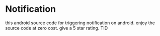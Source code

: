# Notification
this android source code for triggering notification on android.
enjoy the source code at zero cost.
give a 5 star rating.
TID
